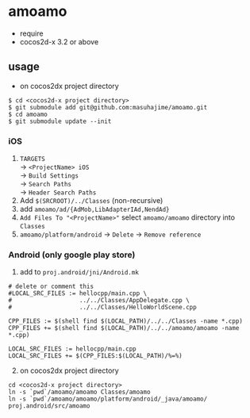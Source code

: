 # amoamo

- require
 - cocos2d-x 3.2 or above

## usage

- on cocos2dx project directory

````
$ cd <cocos2d-x project directory>
$ git submodule add git@github.com:masuhajime/amoamo.git
$ cd amoamo
$ git submodule update --init
````

### iOS

1. `TARGETS`  
 -> `<ProjectName> iOS`  
 -> `Build Settings`  
 -> `Search Paths`  
 -> `Header Search Paths`
2. Add `$(SRCROOT)/../Classes` (non-recursive)
3. add `amoamo/ad/{AdMob,LibAdapterIAd,NendAd}`
4. `Add Files To "<ProjectName>"` select `amoamo/amoamo` directory into `Classes`
5. `amoamo/platform/android` -> `Delete` -> `Remove reference`

### Android (only google play store)

1. add to `proj.android/jni/Android.mk`
````
# delete or comment this
#LOCAL_SRC_FILES := hellocpp/main.cpp \
#                   ../../Classes/AppDelegate.cpp \
#                   ../../Classes/HelloWorldScene.cpp

CPP_FILES := $(shell find $(LOCAL_PATH)/../../Classes -name *.cpp)
CPP_FILES += $(shell find $(LOCAL_PATH)/../../amoamo/amoamo -name *.cpp)
 
LOCAL_SRC_FILES := hellocpp/main.cpp
LOCAL_SRC_FILES += $(CPP_FILES:$(LOCAL_PATH)/%=%)
````
2. on cocos2dx project directory
````
cd <cocos2d-x project directory>
ln -s `pwd`/amoamo/amoamo Classes/amoamo
ln -s `pwd`/amoamo/amoamo/platform/android/_java/amoamo/ proj.android/src/amoamo
````

